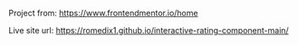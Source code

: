 Project from: https://www.frontendmentor.io/home

Live site url: https://romedix1.github.io/interactive-rating-component-main/
